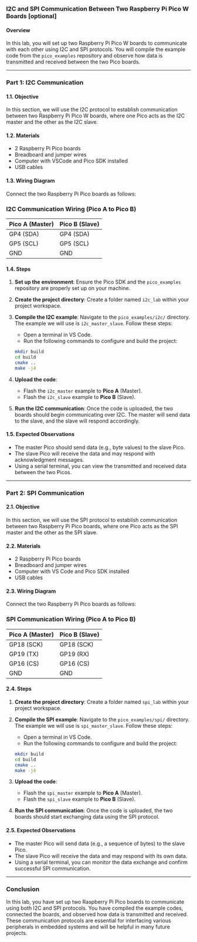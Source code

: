### I2C and SPI Communication Between Two Raspberry Pi Pico W Boards [optional]

#### Overview
In this lab, you will set up two Raspberry Pi Pico W boards to communicate with each other using I2C and SPI protocols. You will compile the example code from the `pico_examples` repository and observe how data is transmitted and received between the two Pico boards.

---

### Part 1: I2C Communication

#### 1.1. Objective
In this section, we will use the I2C protocol to establish communication between two Raspberry Pi Pico W boards, where one Pico acts as the I2C master and the other as the I2C slave.

#### 1.2. Materials
- 2 Raspberry Pi Pico boards
- Breadboard and jumper wires
- Computer with VSCode and Pico SDK installed
- USB cables

#### 1.3. Wiring Diagram
Connect the two Raspberry Pi Pico boards as follows:

### I2C Communication Wiring (Pico A to Pico B)

| **Pico A (Master)** | **Pico B (Slave)** |
|---------------------|--------------------|
| GP4 (SDA)           | GP4 (SDA)          |
| GP5 (SCL)           | GP5 (SCL)          |
| GND                 | GND                |

  
#### 1.4. Steps

1. **Set up the environment**:
   Ensure the Pico SDK and the `pico_examples` repository are properly set up on your machine.

2. **Create the project directory**:
   Create a folder named `i2c_lab` within your project workspace.

3. **Compile the I2C example**:
   Navigate to the `pico_examples/i2c/` directory. The example we will use is `i2c_master_slave`. Follow these steps:

   - Open a terminal in VS Code.
   - Run the following commands to configure and build the project:

   ```bash
   mkdir build
   cd build
   cmake ..
   make -j4
   ```

4. **Upload the code**:
   - Flash the `i2c_master` example to **Pico A** (Master).
   - Flash the `i2c_slave` example to **Pico B** (Slave).

5. **Run the I2C communication**:
   Once the code is uploaded, the two boards should begin communicating over I2C. The master will send data to the slave, and the slave will respond accordingly.

#### 1.5. Expected Observations
- The master Pico should send data (e.g., byte values) to the slave Pico.
- The slave Pico will receive the data and may respond with acknowledgment messages.
- Using a serial terminal, you can view the transmitted and received data between the two Picos.
  
---

### Part 2: SPI Communication

#### 2.1. Objective
In this section, we will use the SPI protocol to establish communication between two Raspberry Pi Pico boards, where one Pico acts as the SPI master and the other as the SPI slave.

#### 2.2. Materials
- 2 Raspberry Pi Pico boards
- Breadboard and jumper wires
- Computer with VS Code and Pico SDK installed
- USB cables

#### 2.3. Wiring Diagram
Connect the two Raspberry Pi Pico boards as follows:

### SPI Communication Wiring (Pico A to Pico B)

| **Pico A (Master)** | **Pico B (Slave)** |
|---------------------|--------------------|
| GP18 (SCK)          | GP18 (SCK)         |
| GP19 (TX)           | GP19 (RX)          |
| GP16 (CS)           | GP16 (CS)          |
| GND                 | GND                |


#### 2.4. Steps

1. **Create the project directory**:
   Create a folder named `spi_lab` within your project workspace.

2. **Compile the SPI example**:
   Navigate to the `pico_examples/spi/` directory. The example we will use is `spi_master_slave`. Follow these steps:

   - Open a terminal in VS Code.
   - Run the following commands to configure and build the project:

   ```bash
   mkdir build
   cd build
   cmake ..
   make -j4
   ```

3. **Upload the code**:
   - Flash the `spi_master` example to **Pico A** (Master).
   - Flash the `spi_slave` example to **Pico B** (Slave).

4. **Run the SPI communication**:
   Once the code is uploaded, the two boards should start exchanging data using the SPI protocol.

#### 2.5. Expected Observations
- The master Pico will send data (e.g., a sequence of bytes) to the slave Pico.
- The slave Pico will receive the data and may respond with its own data.
- Using a serial terminal, you can monitor the data exchange and confirm successful SPI communication.

---

### Conclusion

In this lab, you have set up two Raspberry Pi Pico boards to communicate using both I2C and SPI protocols. You have compiled the example codes, connected the boards, and observed how data is transmitted and received. These communication protocols are essential for interfacing various peripherals in embedded systems and will be helpful in many future projects.
